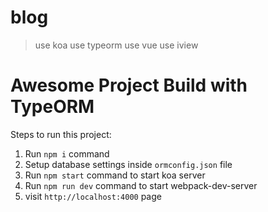 # blog 

   > use koa
   > use typeorm
   > use vue
   > use iview


# Awesome Project Build with TypeORM
        
Steps to run this project:

1. Run `npm i` command
2. Setup database settings inside `ormconfig.json` file
3. Run `npm start` command to start koa server
4. Run `npm run dev` command to start webpack-dev-server
5. visit `http://localhost:4000` page